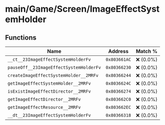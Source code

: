# main/Game/Screen/ImageEffectSystemHolder

## Functions

| Name | Address | Match % |
|------|---------|---------|
| `__ct__23ImageEffectSystemHolderFv` | `0x803661AC` | :x: (0.0%) |
| `pauseOff__23ImageEffectSystemHolderFv` | `0x80366230` | :x: (0.0%) |
| `createImageEffectSystemHolder__2MRFv` | `0x80366244` | :x: (0.0%) |
| `getImageEffectSystemHolder__2MRFv` | `0x8036624C` | :x: (0.0%) |
| `isExistImageEffectDirector__2MRFv` | `0x80366274` | :x: (0.0%) |
| `getImageEffectDirector__2MRFv` | `0x803662C0` | :x: (0.0%) |
| `getImageEffectResource__2MRFv` | `0x803662EC` | :x: (0.0%) |
| `__dt__23ImageEffectSystemHolderFv` | `0x80366318` | :x: (0.0%) |